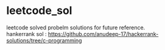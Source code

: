 # leetcode_sol
leetcode solved probelm solutions for future reference. <br/>
hankerrank sol : https://github.com/anudeep-17/hackerrank-solutions/tree/c-programming
